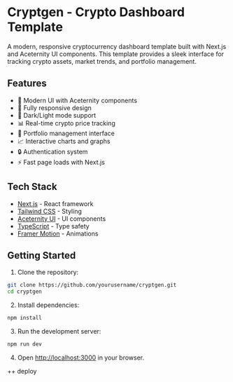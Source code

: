 # Cryptgen - Crypto Dashboard Template

A modern, responsive cryptocurrency dashboard template built with Next.js and Aceternity UI components. This template provides a sleek interface for tracking crypto assets, market trends, and portfolio management.

## Features

- 🎨 Modern UI with Aceternity components
- 📱 Fully responsive design
- 🌙 Dark/Light mode support
- 📊 Real-time crypto price tracking
- 💼 Portfolio management interface
- 📈 Interactive charts and graphs
- 🔒 Authentication system
- ⚡ Fast page loads with Next.js

## Tech Stack

- [Next.js](https://nextjs.org/) - React framework
- [Tailwind CSS](https://tailwindcss.com/) - Styling
- [Aceternity UI](https://ui.aceternity.com/) - UI components
- [TypeScript](https://www.typescriptlang.org/) - Type safety
- [Framer Motion](https://www.framer.com/motion/) - Animations

## Getting Started

1. Clone the repository:

```bash
git clone https://github.com/yourusername/cryptgen.git
cd cryptgen
```

2. Install dependencies:

```bash
npm install
```

3. Run the development server:

```bash
npm run dev
```

4. Open [http://localhost:3000](http://localhost:3000) in your browser.

++ deploy
